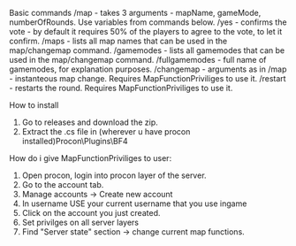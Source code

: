 Basic commands
/map - takes 3 arguments - mapName, gameMode, numberOfRounds. Use variables from commands below.
/yes - confirms the vote - by default it requires 50% of the players to agree to the vote, to let it confirm.
/maps - lists all map names that can be used in the map/changemap command.
/gamemodes - lists all gamemodes that can be used in the map/changemap command.
/fullgamemodes - full name of gamemodes, for explanation purposes.
/changemap - arguments as in /map - instanteous map change. Requires MapFunctionPriviliges to use it.
/restart - restarts the round. Requires MapFunctionPriviliges to use it.

How to install 
1. Go to releases and download the zip.
2. Extract the .cs file in (wherever u have procon installed)Procon\Plugins\BF4

How do i give MapFunctionPriviliges to user:
1. Open procon, login into procon layer of the server.
2. Go to the account tab.
3. Manage accounts -> Create new account
4. In username USE your current username that you use ingame
5. Click on the account you just created.
6. Set privilges on all server layers
7. Find "Server state" section -> change current map functions.